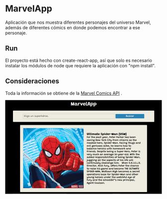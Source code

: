 # MarvelApp

Aplicación que nos muestra diferentes personajes del universo Marvel, además de diferentes cómics en donde podemos encontrar a ese personaje.

## Run

El proyecto está hecho con create-react-app, así que solo es necesario instalar los módulos de node que requiere la aplicación con "npm install".

## Consideraciones 

Toda la información se obtiene de la [Marvel Comics API](https://developer.marvel.com/)  .
  
  
![Imágen del proyecto](./public/portada.png)
